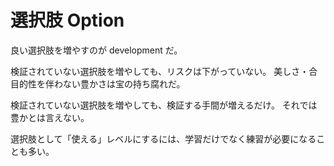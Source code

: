 # 選択肢 Option

良い選択肢を増やすのが development だ。

検証されていない選択肢を増やしても、リスクは下がっていない。
美しさ・合目的性を伴わない豊かさは宝の持ち腐れだ。

検証されていない選択肢を増やしても、検証する手間が増えるだけ。
それでは豊かとは言えない。

選択肢として「使える」レベルにするには、学習だけでなく練習が必要になることも多い。
